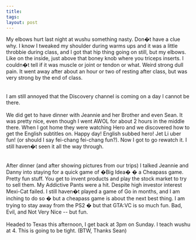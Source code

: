 ```yaml
---
title: 
tags: 
layout: post
---
```

My elbows hurt last night at wushu something nasty.  Don�t have a clue why.  I know I tweaked my shoulder during warms ups and it was a little throbbie during class, and I got that hip thing going on still, but my elbows. Like on the inside, just above that boney knob where you triceps inserts. I couldn�t tell if it was muscle or joint or tendon or what. Weird strong dull pain.  It went away after about an hour or two of resting after class, but was very strong by the end of class.  <br /><br />I am still annoyed that the Discovery channel is coming on a day I cannot be there.<br /><br />We did get to have dinner with Jeannie and her Brother and even Sean.  It was pretty nice, even though I went AWOL for about 2 hours in the middle there.  When I got home they were watching Hero and we discovered how to get the English subtitles on.  Happy day!  English subbed hero!  Jet Li uber fun! (or should I say fei-chang fei-chang fun?).  Now I got to go rewatch it.  I still haven�t seen it all the way through.  <br /><br />After dinner (and after showing pictures from our trips) I talked Jeannie and Danny into staying for a quick game of �Big Idea� � a Cheapass game.  Pretty fun stuff.  You get to invent products and play the stock market to try to sell them.  My Addictive Pants were a hit.  Despite high investor interest Mexi-Cat failed.  I still haven�t played a game of Go in months, and I am inching to do so � but a cheapass game is about the next best thing.  I am trying to stay away from the PS2 � but that GTA:VC is so much fun.  Bad, Evil, and Not Very Nice -- but fun.<br /><br />Headed to Texas this afternoon, I get back at 3pm on Sunday.  I teach wushu at 4.  This is going to be tight.  (BTW, Thanks Sean)<br />
